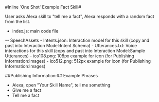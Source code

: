 #Inline 'One Shot' Example Fact Skill#<a id="title">

User asks Alexa skill to "tell me a fact", Alexa responds with a random fact from the list.

 - index.js: main code file

 -- SpeechAssets
    - Intents.json: Interaction model for this skill (copy and past into Interaction Model:Intent Schema)
    - Utterances.txt: Voice interactions for this skill (copy and past into Interaction Model:Sample Utterances)
    - ico108.png: 108px example for icon (for Publishing Information:Images)
    - ico512.png: 512px example for icon (for Publishing Information:Images)


##Publishing Information:##
Example Phrases
 - Alexa, open "Your Skill Name", tell me something
 - Give me a fact
 - Tell me a fact

